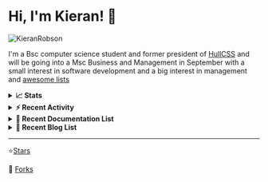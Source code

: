 
# Hi, I'm Kieran! 👋  

<p>
    <img src="https://komarev.com/ghpvc/?username=KieranRobson" alt="KieranRobson"/>       
</p>

I'm a Bsc computer science student and former president of [HullCSS](https://hullcss.org) and will be going into a Msc Business and Management in September with a small interest in software development and a big interest in management and [awesome lists](https://github.com/sindresorhus/awesome)

<!-- Stats -->
<details>
<summary><b>📈 Stats</b></summary>

![Metrics](assets/metrics.plugin.activity.svg) 

</details>


<!-- Recenet Activity -->
<details>
<summary><b>⚡ Recent Activity</b></summary>

<!--START_SECTION:activity-->
1. 💪 Opened PR [#3190](https://github.com/awesome-selfhosted/awesome-selfhosted/pull/3190) in [awesome-selfhosted/awesome-selfhosted](https://github.com/awesome-selfhosted/awesome-selfhosted)
2. ❌ Closed PR [#3189](https://github.com/awesome-selfhosted/awesome-selfhosted/pull/3189) in [awesome-selfhosted/awesome-selfhosted](https://github.com/awesome-selfhosted/awesome-selfhosted)
3. 🗣 Commented on [#2152](https://github.com/awesome-selfhosted/awesome-selfhosted/issues/2152) in [awesome-selfhosted/awesome-selfhosted](https://github.com/awesome-selfhosted/awesome-selfhosted)
4. 💪 Opened PR [#3189](https://github.com/awesome-selfhosted/awesome-selfhosted/pull/3189) in [awesome-selfhosted/awesome-selfhosted](https://github.com/awesome-selfhosted/awesome-selfhosted)
5. ❗️ Opened issue [#54](https://github.com/nodiscc/hecat/issues/54) in [nodiscc/hecat](https://github.com/nodiscc/hecat)
6. 🗣 Commented on [#53](https://github.com/nodiscc/hecat/issues/53) in [nodiscc/hecat](https://github.com/nodiscc/hecat)
7. ❗️ Closed issue [#205](https://github.com/0x192/universal-android-debloater/issues/205) in [0x192/universal-android-debloater](https://github.com/0x192/universal-android-debloater)
8. 💪 Opened PR [#3186](https://github.com/awesome-selfhosted/awesome-selfhosted/pull/3186) in [awesome-selfhosted/awesome-selfhosted](https://github.com/awesome-selfhosted/awesome-selfhosted)
9. 🗣 Commented on [#3165](https://github.com/awesome-selfhosted/awesome-selfhosted/issues/3165) in [awesome-selfhosted/awesome-selfhosted](https://github.com/awesome-selfhosted/awesome-selfhosted)
10. 💪 Opened PR [#3185](https://github.com/awesome-selfhosted/awesome-selfhosted/pull/3185) in [awesome-selfhosted/awesome-selfhosted](https://github.com/awesome-selfhosted/awesome-selfhosted)
<!--END_SECTION:activity-->

More Activity [Here](pages/RECENT-ACTIVITY.md)
</details>



<!-- Recent Documentation List -->
<details>
  <summary><b>📰 Recent Documentation List</b></summary>
    <p>
        
<!-- BLOG-POST-LIST:START -->
- [What I Run On My VPS](https://blog.kieranrobson.com//posts/What-I-Run-On-My-VPS/)
<!-- BLOG-POST-LIST:END -->

</p>
</details>

<!-- Recent Documentation List -->
<details>
  <summary><b>📰 Recent Blog List</b></summary>
    <p>
        
<!-- BLOG-POST-LIST:START -->
<!-- BLOG-POST-LIST:END -->

</p>
</details>


-----
⭐[Stars](pages/STARRED-REPOS.md)

🍴 [Forks](https://github.com/forks-by-kieran)